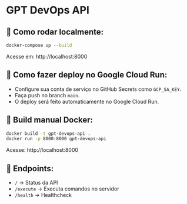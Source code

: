# GPT DevOps API

## 🚀 Como rodar localmente:

```bash
docker-compose up --build
```

Acesse em: http://localhost:8000

## 🚀 Como fazer deploy no Google Cloud Run:

- Configure sua conta de serviço no GitHub Secrets como `GCP_SA_KEY`.
- Faça push no branch `main`.
- O deploy será feito automaticamente no Google Cloud Run.

## 🐳 Build manual Docker:

```bash
docker build -t gpt-devops-api .
docker run -p 8000:8000 gpt-devops-api
```

Acesse: http://localhost:8000

## 🔗 Endpoints:

- `/` → Status da API
- `/execute` → Executa comandos no servidor
- `/health` → Healthcheck

